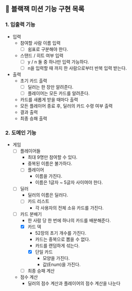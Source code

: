 ## 🚀 블랙잭 미션 기능 구현 목록

### 1. 입출력 기능
- 입력
  - 참여할 사람 이름 입력
    - [ ] 쉼표로 구분해야 한다.
  - 스탠드 / 히트 여부 입력
    - [ ] y / n 둘 중 하나만 입력 가능하다.
    - [ ] n을 입력할 때 까지 한 사람으로부터 반복 입력 받는다.
- 출력
  - 초기 카드 출력
    - [ ] 딜러는 한 장만 알려준다.
    - [ ] 플레이어는 모든 카드를 알려준다.
  - 카드를 새롭게 받을 때마다 출력
  - 모든 플레이어 종료 후, 딜러의 카드 수령 여부 출력
  - 결과 출력
  - 최종 승패 출력

### 2. 도메인 기능
- 게임 
  - [ ] 플레이어들
    - 최대 9명만 참여할 수 있다.
    - 중복된 이름은 불가하다.
    - [ ] 플레이어
      - 이름을 가진다.
      - 이름은 1글자 ~ 5글자 사이여야 한다.
  - [ ] 딜러
    - 딜러의 이름은 딜러다. 
    - [ ] 카드 리스트 
      - 각 사용자의 전체 소유 카드를 가진다.
  - [ ] 카드 분배기
    - 한 사람 당 한 번에 하나의 카드를 배분해준다.
    - [x] 카드 덱
      - 52장의 초기 개수를 가진다.
      - 카드는 중복으로 뽑을 수 없다.
      - 카드를 랜덤하게 섞는다.
      - [x] 단일 카드
        - 모양을 가진다.
        - 값(Enum)을 가진다.
    - [ ] 최종 승패 계산
  - 점수 계산
    - 딜러의 점수 계산과 플레이어의 점수 계산을 나눈다
